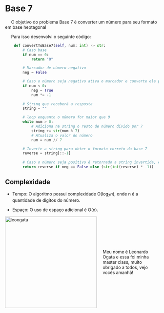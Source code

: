 # Base 7

&nbsp;&nbsp;&nbsp;&nbsp; O objetivo do problema Base 7 é converter um número para seu formato em base heptagonal

&nbsp;&nbsp;&nbsp;&nbsp; Para isso desenvolvi o seguinte código: 

```python
    def convertToBase7(self, num: int) -> str:
        # Caso base
        if num == 0:
            return "0"

        # Marcador de número negativo
        neg = False

        # Caso o número seja negativo ativa o marcador e converte ele para positivo
        if num < 0:
            neg = True
            num *= -1
        
        # String que receberá a resposta
        string = ""

        # loop enquanto o número for maior que 0
        while num > 0:
            # Adiciona na string o resto de número divido por 7
            string += str(num % 7)
            # Atualiza o valor do número
            num = num // 7

        # Inverte a string para obter o formato correto da base 7
        reverse = string[::-1]
        
        # Caso o número seja positivo é retornado a string invertida, caso ele seja negativo é retornado a string invertidas vezes -1
        return reverse if neg == False else (str(int(reverse) * -1))
```

## Complexidade
- Tempo: O algoritmo possui complexidade O($\log_7{n}$), onde n é a quantidade de digitos do número.

- Espaço: O uso de espaço adicional é O(n).

<div style="display: flex; align-items: center; justify-content: center;">
    <img src="leoogata9y.jpg" alt="leoogata" style="width: 300px; height: auto; margin-right: 20px;">
    <div>
        <p>Meu nome é Leonardo Ogata e essa foi minha master class, muito obrigado a todos, vejo vocês amanhã!</p>
    </div>
</div>
